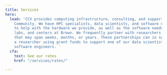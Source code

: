 ```yaml
---
title: Services
hero:
  lead: 'CCV provides computing infrastructure, consulting, and support to the Brown
    Community. We have HPC specialists, data scientists, and software engineers available
    to help with the hardware we provide, as well as the software needs for classrooms,
    labs, and centers at Brown. We frequently partner with researchers on projects
    that may span weeks, months, or years. These partnerships can in some cases involve
    a researcher using grant funds to support one of our data scientists or research
    software engineers. '
  cfa:
    text: See our rates
    href: "/services/rates/"

---
```

